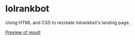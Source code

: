 # lolrankbot
Using HTML and CSS to recreate lolrankbot's landing page.

<a href="https://htmlpreview.github.io/?https://github.com/digneludvig/lolrankbot/blob/main/index.html" target="_blank">Preview of result</a>

